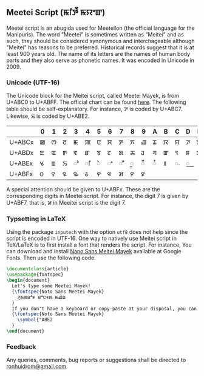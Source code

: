 ## Meetei Script (ꯃꯤꯇꯩ ꯃꯌꯦꯛ)

Meetei script is an abugida used for Meeteilon (the official language for the Manipuris). The word "Meetei" is sometimes written as "Meitei" and as such, they should be considered synonymous and interchageable although "Meitei" has reasons to be preferred. Historical records suggest that it is at least 900 years old. The name of its letters are the names of human body parts and they also serve as phonetic names. It was encoded in Unicode in 2009.

### Unicode (UTF-16)

The Unicode block for the Meitei script, called Meetei Mayek, is from U+ABC0 to U+ABFF. The official chart can be found [here](https://www.unicode.org/charts/PDF/UABC0.pdf). The following table should be self-explanatory. For instance, ꯇ is coded by U+ABC7. Likewise, ꯢ is coded by U+ABE2.

|        | 0 | 1 | 2 | 3 | 4 | 5 | 6 | 7 | 8 | 9 | A | B | C | D | E | F |
| ------ | ---| --- | ---| --- |--- |--- | --- | --- |--- |--- |--- |--- |--- |--- |--- |--- |
| U+ABCx | ꯀ | ꯁ| ꯂ | ꯃ |	ꯄ |	ꯅ |	ꯆ |	ꯇ |	ꯈ |	ꯉ | ꯊ |	ꯋ |	ꯌ |	ꯍ |	ꯎ |	ꯏ |
| U+ABDx | ꯐ | ꯑ | ꯒ| ꯓ | ꯔ | ꯕ |	ꯖ |	ꯗ |	ꯘ |	ꯙ |	ꯚ |	ꯛ |	ꯜ |	ꯝ |	ꯞ |	ꯟ |
| U+ABEx | ꯠ | ꯡ | ꯢ | ꯣ | ꯤ |	ꯥ |	ꯦ |	ꯧ |	ꯨ |	ꯩ |	ꯪ |	꯫ |	꯬ |	꯭ 	|  |  |
| U+ABFx | ꯰ | ꯱ | ꯲ | ꯳ | ꯴ | ꯵ | ꯶ | ꯷ | ꯸ | ꯹ |  |  |  |  |  |  |

A special attention should be given to U+ABFx. These are the corresponding digits in Meetei script. For instance, the digit 7 is given by U+ABF7, that is, ꯷ in Meeitei script is the digit 7.

### Typsetting in LaTeX

Using the package `inputech` with the option `utf8` does not help since the script is encoded in UTF-16. One way to natively use Meitei script in TeX/LaTeX is to first install a font that renders the script. For instance, You can download and install [Nano Sans Meitei Mayek](https://fonts.google.com/noto/specimen/Noto+Sans+Meetei+Mayek) available at Google Fonts. Then use the following code.

```latex
\documentclass{article}
\usepackage{fontspec}
\begin{document}
  Let's type some Meetei Mayek! 
  {\fontspec{Noto Sans Meetei Mayek}
    ꯍꯨꯏꯗꯔꯣꯝ ꯔꯣꯅꯜꯗ ꯃꯉꯥꯡ 
  }
  If you don't have a keyboard or copy-paste at your disposal, you can simply use unicode.
  {\fontspec{Noto Sans Meetei Mayek}
    \symbol{"ABE2
  }
\end{document}
```

### Feedback

Any queries, comments, bug reports or suggestions shall be directed to [ronhuidrom@gmail.com](mailto:ronhuidrom@gmail.com).
